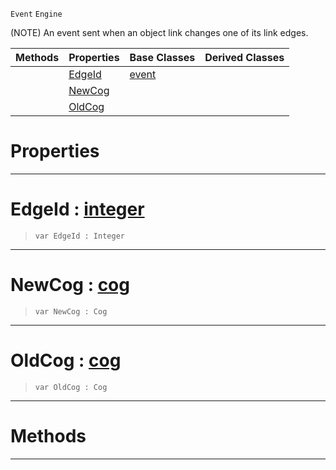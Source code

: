  `Event` `Engine`



(NOTE) An event sent when an object link changes one of its link edges.

|Methods|Properties|Base Classes|Derived Classes|
|---|---|---|---|
| |[ EdgeId](https://github.com/ArendDanielek/ZeroDocsTest/blob/master/code_reference/class_reference/objectlinkevent.markdown#edgeid-zero-engine-docum)|[event](https://github.com/ArendDanielek/ZeroDocsTest/blob/master/code_reference/class_reference/event.markdown)| |
| |[ NewCog](https://github.com/ArendDanielek/ZeroDocsTest/blob/master/code_reference/class_reference/objectlinkevent.markdown#newcog-zero-engine-docum)| | |
| |[ OldCog](https://github.com/ArendDanielek/ZeroDocsTest/blob/master/code_reference/class_reference/objectlinkevent.markdown#oldcog-zero-engine-docum)| | |


 #  Properties


---  
 #  EdgeId : [integer](https://github.com/ArendDanielek/ZeroDocsTest/blob/master/code_reference/zilch_base_types/integer.markdown)

> 
> ``` lang=cpp, name=Zilch
> var EdgeId : Integer


---  
 #  NewCog : [cog](https://github.com/ArendDanielek/ZeroDocsTest/blob/master/code_reference/class_reference/cog.markdown)

> 
> ``` lang=cpp, name=Zilch
> var NewCog : Cog


---  
 #  OldCog : [cog](https://github.com/ArendDanielek/ZeroDocsTest/blob/master/code_reference/class_reference/cog.markdown)

> 
> ``` lang=cpp, name=Zilch
> var OldCog : Cog


---  
 #  Methods


---  
 
  
  
  
  
  
  
  

 